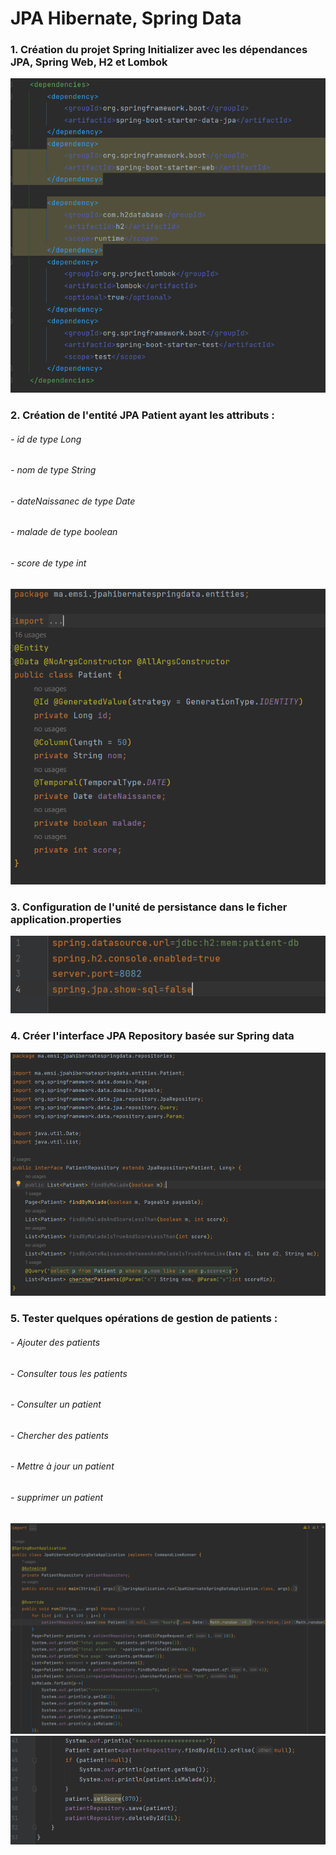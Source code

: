 <h1>JPA Hibernate, Spring Data</h1>


<h3> 1. Création du projet Spring Initializer avec les dépendances JPA, Spring Web, H2 et Lombok</h3>
<img src="Capture/1.PNG">


<h3> 2. Création de l'entité JPA Patient ayant les attributs :<br></h3>
<h6> - id de type Long <br> </h6>
<h6>- nom de type String<br> </h6>
<h6> - dateNaissanec de type Date<br> </h6>
<h6> - malade de type boolean<br> </h6>
<h6> - score de type int <br> </h6>
  <img src="Capture/2.PNG">

<h3> 3. Configuration de l'unité de persistance dans le ficher application.properties </h3>
<img src="Capture/3.PNG">

<h3> 4. Créer l'interface JPA Repository basée sur Spring data</h3>
<img src="Capture/4.PNG">

<h3> 5.  Tester quelques opérations de gestion de patients :<br></h3>
<h6>   - Ajouter des patients<br> </h6>
<h6> - Consulter tous les patients<br> </h6>
<h6> - Consulter un patient<br> </h6>
<h6> - Chercher des patients<br> </h6>
<h6> - Mettre à jour un patient <br> </h6>
<h6> - supprimer un patient <br> </h6>
  <img src="Capture/5.PNG">
  <img src="Capture/6.PNG">
